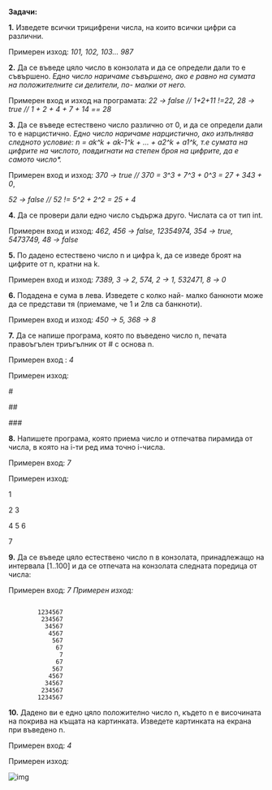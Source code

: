 **Задачи:**  

 

**1.**   Изведете всички трицифрени числа, на които всички цифри са различни.

Примерен изход: *101, 102, 103… 987*

 

**2.**   Да се въведе цяло число в конзолата и да се определи дали то е съвършено. *Едно число наричаме съвършено, ако е равно на сумата на положителните си делители, по- малки от него.*

Примерен вход и изход на програмата: *22 ->* *false //* *1+2+11 !=22,  28 -> true // 1 + 2 + 4 + 7 + 14 == 28*

 

**3.**   Да се въведе естествено число различно от 0, и да се определи дали то е нарцистично. *Едно число наричаме нарцистично, ако изпълнява следното условие: n = ak^k + ak-1^k + ... + a2^k + a1^k, т.е сумата на цифрите на числото, повдигнати на степен броя на цифрите, да е самото число\*.*

Примерен вход и изход: *370 -> true // 370 = 3^3 + 7^3 + 0^3 = 27 + 343 + 0*,

*52 -> false // 52 != 5^2 + 2^2 = 25 + 4*

 

**4.**   Да се провери дали едно число съдържа друго. Числата са от тип int.

Примерен вход и изход: *462, 456 -> false, 12354974, 354 -> true, 5473749, 48 -> false*

 

**5.**   По дадено естествено число n и цифра k, да се изведе броят на цифрите от n, кратни на k.

Примерен вход и изход: *7389, 3 ->* *2, 574, 2 -> 1, 532471, 8 ->* *0* 

 

**6.**   Подадена е сума в лева. Изведете с колко най- малко банкноти може да се представи тя (приемаме, че 1 и 2лв са банкноти).

Примерен вход и изход: *450 -> 5, 368 -> 8*

 

**7.**   Да се напише програма, която по въведено число n, печата правоъгълен триъгълник от # с основа n.

Примерен вход : *4*

Примерен изход:

\#

\##

\###

 

**8.**   Напишете програма, която приема число и отпечатва пирамида от числа, в която на i-ти ред има точно i-числа.

Примерен вход: *7* 

Примерен изход: 

1 

2 3

4 5 6

7

 

**9.**   Да се въведе цяло естествено число n в конзолата, принадлежащо на интервала [1..100] и да се отпечата на конзолата следната поредица от числа:

Примерен вход: *7*
 *Примерен изход:*

```
        
        1234567
         234567
          34567
           4567
            567
             67
              7
             67
            567
           4567
          34567
         234567
        1234567
```

 

 

**10.** Дадено ви е едно цяло положително число n, където n е височината на покрива на къщата на картинката. Изведете картинката на екрана при въведено n.

Примерен вход: *4*

Примерен изход:

![img](file:///C:/Users/Alex/AppData/Local/Temp/msohtmlclip1/01/clip_image001.png)

 